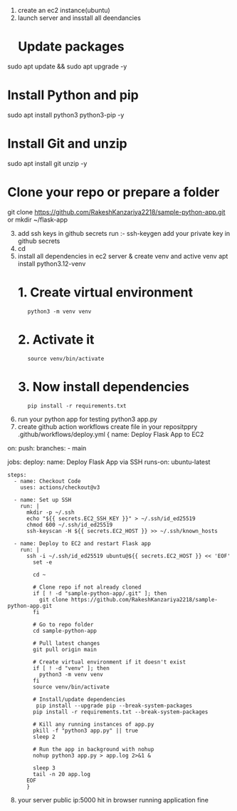 1. create an ec2 instance(ubuntu)
2. launch server and insstall all deendancies
   # Update packages
sudo apt update && sudo apt upgrade -y

# Install Python and pip
sudo apt install python3 python3-pip -y

# Install Git and unzip
sudo apt install git unzip -y

# Clone your repo or prepare a folder
git clone https://github.com/RakeshKanzariya2218/sample-python-app.git  
or 
mkdir ~/flask-app

3. add ssh keys in github secrets 
   run :- ssh-keygen
   add your private key in github secrets
4. cd <git repository>
5. install all dependencies in ec2 server & create venv and active venv 
     apt install python3.12-venv
     # 1. Create virtual environment
          python3 -m venv venv

     # 2. Activate it
          source venv/bin/activate

     # 3. Now install dependencies
          pip install -r requirements.txt
6. run your python app for testing
    python3 app.py
7. create github action workflows
    create file in your repositppry
   .github/workflows/deploy.yml
   {
 name: Deploy Flask App to EC2

on:
  push:
    branches:
      - main

jobs:
  deploy:
    name: Deploy Flask App via SSH
    runs-on: ubuntu-latest

    steps:
      - name: Checkout Code
        uses: actions/checkout@v3

      - name: Set up SSH
        run: |
          mkdir -p ~/.ssh
          echo "${{ secrets.EC2_SSH_KEY }}" > ~/.ssh/id_ed25519
          chmod 600 ~/.ssh/id_ed25519
          ssh-keyscan -H ${{ secrets.EC2_HOST }} >> ~/.ssh/known_hosts

      - name: Deploy to EC2 and restart Flask app
        run: |
          ssh -i ~/.ssh/id_ed25519 ubuntu@${{ secrets.EC2_HOST }} << 'EOF'
            set -e

            cd ~

            # Clone repo if not already cloned
            if [ ! -d "sample-python-app/.git" ]; then
              git clone https://github.com/RakeshKanzariya2218/sample-python-app.git
            fi

            # Go to repo folder
            cd sample-python-app

            # Pull latest changes
            git pull origin main

            # Create virtual environment if it doesn't exist
            if [ ! -d "venv" ]; then
              python3 -m venv venv
            fi
            source venv/bin/activate

            # Install/update dependencies
             pip install --upgrade pip --break-system-packages
            pip install -r requirements.txt --break-system-packages

            # Kill any running instances of app.py
            pkill -f "python3 app.py" || true
            sleep 2

            # Run the app in background with nohup
            nohup python3 app.py > app.log 2>&1 &

            sleep 3
            tail -n 20 app.log
          EOF
          }

8. your server public ip:5000 hit in browser running application fine 



